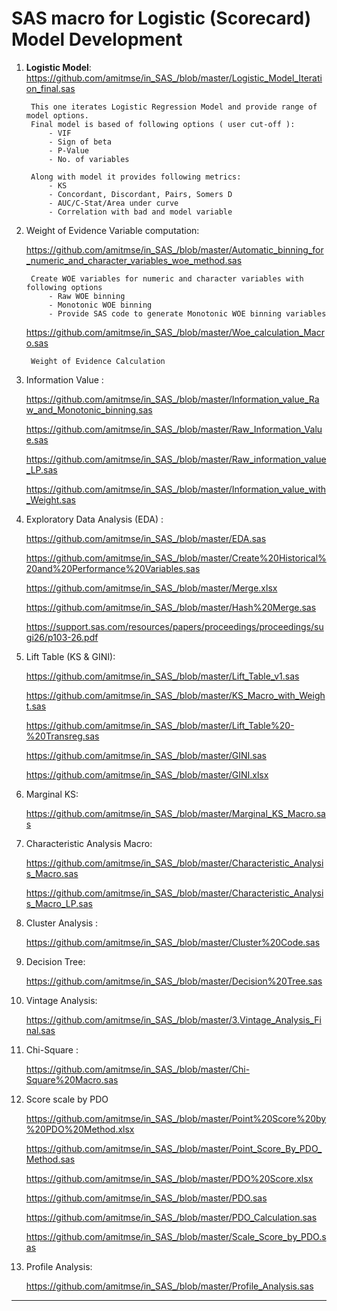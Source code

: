# SAS macro for Logistic (Scorecard) Model Development

1. **Logistic Model**: https://github.com/amitmse/in_SAS_/blob/master/Logistic_Model_Iteration_final.sas
	
 		This one iterates Logistic Regression Model and provide range of model options.
   		Final model is based of following options ( user cut-off ):
	   		- VIF
	   		- Sign of beta
	   		- P-Value
	   		- No. of variables
   
		Along with model it provides following metrics:
			- KS
			- Concordant, Discordant, Pairs, Somers D
			- AUC/C-Stat/Area under curve
			- Correlation with bad and model variable

2. Weight of Evidence Variable computation:

	https://github.com/amitmse/in_SAS_/blob/master/Automatic_binning_for_numeric_and_character_variables_woe_method.sas

 		Create WOE variables for numeric and character variables with following options 
			- Raw WOE binning 	
			- Monotonic WOE binning	
			- Provide SAS code to generate Monotonic WOE binning variables 
   
	https://github.com/amitmse/in_SAS_/blob/master/Woe_calculation_Macro.sas

   		Weight of Evidence Calculation
     
3. Information Value :    

      https://github.com/amitmse/in_SAS_/blob/master/Information_value_Raw_and_Monotonic_binning.sas
   
      https://github.com/amitmse/in_SAS_/blob/master/Raw_Information_Value.sas
   
      https://github.com/amitmse/in_SAS_/blob/master/Raw_information_value_LP.sas
   
      https://github.com/amitmse/in_SAS_/blob/master/Information_value_with_Weight.sas
      
4. Exploratory Data Analysis (EDA) : 
      
      https://github.com/amitmse/in_SAS_/blob/master/EDA.sas
   
      https://github.com/amitmse/in_SAS_/blob/master/Create%20Historical%20and%20Performance%20Variables.sas
   
      https://github.com/amitmse/in_SAS_/blob/master/Merge.xlsx
   
      https://github.com/amitmse/in_SAS_/blob/master/Hash%20Merge.sas
   
      https://support.sas.com/resources/papers/proceedings/proceedings/sugi26/p103-26.pdf

5. Lift Table (KS & GINI):

      https://github.com/amitmse/in_SAS_/blob/master/Lift_Table_v1.sas
   
      https://github.com/amitmse/in_SAS_/blob/master/KS_Macro_with_Weight.sas
   
      https://github.com/amitmse/in_SAS_/blob/master/Lift_Table%20-%20Transreg.sas
   
      https://github.com/amitmse/in_SAS_/blob/master/GINI.sas
   
      https://github.com/amitmse/in_SAS_/blob/master/GINI.xlsx

6. Marginal KS:

      https://github.com/amitmse/in_SAS_/blob/master/Marginal_KS_Macro.sas

7. Characteristic Analysis Macro:

      https://github.com/amitmse/in_SAS_/blob/master/Characteristic_Analysis_Macro.sas
    
      https://github.com/amitmse/in_SAS_/blob/master/Characteristic_Analysis_Macro_LP.sas

8. Cluster Analysis : 

      https://github.com/amitmse/in_SAS_/blob/master/Cluster%20Code.sas

9. Decision Tree:

      https://github.com/amitmse/in_SAS_/blob/master/Decision%20Tree.sas

10. Vintage Analysis:

      https://github.com/amitmse/in_SAS_/blob/master/3.Vintage_Analysis_Final.sas

11. Chi-Square :

      https://github.com/amitmse/in_SAS_/blob/master/Chi-Square%20Macro.sas

12. Score scale by PDO

      https://github.com/amitmse/in_SAS_/blob/master/Point%20Score%20by%20PDO%20Method.xlsx
    
      https://github.com/amitmse/in_SAS_/blob/master/Point_Score_By_PDO_Method.sas
    
      https://github.com/amitmse/in_SAS_/blob/master/PDO%20Score.xlsx
    
      https://github.com/amitmse/in_SAS_/blob/master/PDO.sas
    
      https://github.com/amitmse/in_SAS_/blob/master/PDO_Calculation.sas
    
      https://github.com/amitmse/in_SAS_/blob/master/Scale_Score_by_PDO.sas
      
13. Profile Analysis:

      https://github.com/amitmse/in_SAS_/blob/master/Profile_Analysis.sas

***************************************************************************************************************
